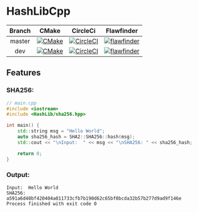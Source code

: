 # HashLibCpp


| Branch |                                                                                 CMake                                                                                 |                                                                  CircleCi                                                                   |                                                                                               Flawfinder                                                                                               |
|:------:|:---------------------------------------------------------------------------------------------------------------------------------------------------------------------:|:-------------------------------------------------------------------------------------------------------------------------------------------:|:------------------------------------------------------------------------------------------------------------------------------------------------------------------------------------------------------:|
| master |      [![CMake](https://github.com/ADD1609/HashLibCpp/actions/workflows/cmake.yml/badge.svg)](https://github.com/ADD1609/HashLibCpp/actions/workflows/cmake.yml)       | [![CircleCI](https://circleci.com/gh/ADD1609/HashLibCpp/tree/master.svg?style=svg)](https://circleci.com/gh/ADD1609/HashLibCpp/tree/master) |      [![flawfinder](https://github.com/ADD1609/HashLibCpp/actions/workflows/flawfinder-analysis.yml/badge.svg)](https://github.com/ADD1609/HashLibCpp/actions/workflows/flawfinder-analysis.yml)       |
|  dev   | [![CMake](https://github.com/ADD1609/HashLibCpp/actions/workflows/cmake.yml/badge.svg?branch=dev)](https://github.com/ADD1609/HashLibCpp/actions/workflows/cmake.yml) |    [![CircleCI](https://circleci.com/gh/ADD1609/HashLibCpp/tree/dev.svg?style=svg)](https://circleci.com/gh/ADD1609/HashLibCpp/tree/dev)    | [![flawfinder](https://github.com/ADD1609/HashLibCpp/actions/workflows/flawfinder-analysis.yml/badge.svg?branch=dev)](https://github.com/ADD1609/HashLibCpp/actions/workflows/flawfinder-analysis.yml) |




## Features
### SHA256:
```c++
// main.cpp
#include <iostream>
#include <HashLib/sha256.hpp>

int main() {
    std::string msg = "Hello World";
    auto sha256_hash = SHA2::SHA256::hash(msg);
    std::cout << "\nInput:  " << msg << "\nSHA256: " << sha256_hash;

    return 0;
}
```
### Output:
```commandline
Input:  Hello World
SHA256: a591a6d40bf420404a011733cfb7b190d62c65bf0bcda32b57b277d9ad9f146e
Process finished with exit code 0
```